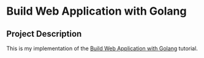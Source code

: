# Build Web Application with Golang

## Project Description

This is my implementation of the [Build Web Application with Golang](https://astaxie.gitbooks.io/build-web-application-with-golang/content/en/) tutorial.
